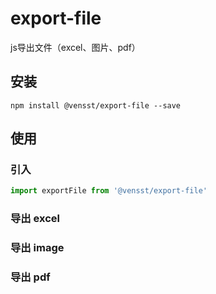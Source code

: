 # export-file

js导出文件（excel、图片、pdf）

## 安装

```shell
npm install @vensst/export-file --save
```

## 使用

### 引入

```js
import exportFile from '@vensst/export-file'
```

### 导出 excel
### 导出 image
### 导出 pdf
